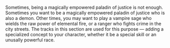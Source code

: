 Sometimes, being a magically empowered paladin of justice is not enough. Sometimes you want to be a magically empowered paladin of justice who is also a demon. Other times, you may want to play a vampire sage who wields the raw power of elemental fire, or a ranger who fights crime in the city streets. The tracks in this section are used for this purpose — adding a specialized concept to your character, whether it be a special skill or an unusally powerful race.